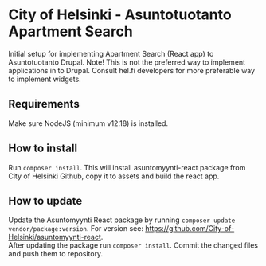 # City of Helsinki - Asuntotuotanto Apartment Search

Initial setup for implementing Apartment Search (React app) to Asuntotuotanto Drupal.
Note! This is not the preferred way to implement applications in to Drupal. Consult hel.fi developers for more preferable way to implement widgets. 

## Requirements

Make sure NodeJS (minimum v12.18) is installed. 

## How to install

Run `composer install`. This will install asuntomyynti-react package from City of Helsinki Github, copy it to assets and build the react app.

## How to update

Update the Asuntomyynti React package by running `composer update vendor/package:version`. For version see: https://github.com/City-of-Helsinki/asuntomyynti-react.  
After updating the package run `composer install`.
Commit the changed files and push them to repository.
